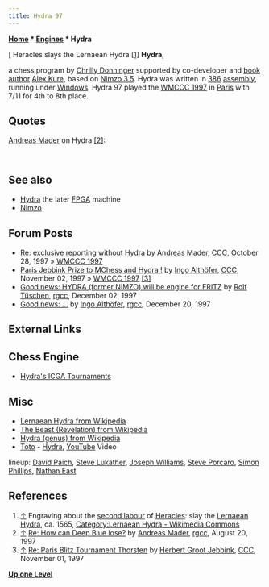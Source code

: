 ```yaml
---
title: Hydra 97
---
```

**[Home](Home "Home") * [Engines](Engines "Engines") * Hydra**

\[ Heracles slays the Lernaean Hydra <a id="cite-note-1" href="#cite-ref-1">[1]</a>
**Hydra**,

a chess program by [Chrilly Donninger](Chrilly_Donninger "Chrilly Donninger") supported by co-developer and [book author](Category:Opening_Book_Author "Category:Opening Book Author") [Alex Kure](Alex_Kure "Alex Kure"), based on [Nimzo 3.5](Nimzo "Nimzo"). Hydra was written in [386](X86 "X86") [assembly](Assembly "Assembly"), running under [Windows](Windows "Windows"). Hydra 97 played the [WMCCC 1997](WMCCC_1997 "WMCCC 1997") in [Paris](https://en.wikipedia.org/wiki/Paris) with 7/11 for 4th to 8th place.

## Quotes

[Andreas Mader](Andreas_Mader "Andreas Mader") on Hydra <a id="cite-note-2" href="#cite-ref-2">[2]</a>:

```C++I am not going to Paris, a "Nimzo team" will not be there, too.

```

```C++Instead, a "Hydra team" will show up, because Chrilly Donninger changed the name of his child. This program is based on Nimzo 3.5, but most of the routines are new and many new ideas had been implemented. Hydra will only work with [Win 95 (97, NT)](Windows "Windows") and will not work under [DOS](MS-DOS "MS-DOS"). By now we are twiddling with the positional parameters (e.g. the brand new [mobility evaluation](Mobility "Mobility")) and there are many bugs in the program. Hydra is a "usual" Donninger program: Very fast and (by now) dumb. I have a Pentium 225 MMX and Hydra is doing approx. 180 KNPS on this machine. Maybe this is going to decrease when more knowledge is implemented. Chrilly also had a plan for "CHE++", but I think due to time problems this is not going to happen ... 

```

## See also

- [Hydra](Hydra "Hydra") the later [FPGA](FPGA "FPGA") machine
- [Nimzo](Nimzo "Nimzo")

## Forum Posts

- [Re: exclusive reporting without Hydra](https://www.stmintz.com/ccc/index.php?id=11214) by [Andreas Mader](Andreas_Mader "Andreas Mader"), [CCC](CCC "CCC"), October 28, 1997 » [WMCCC 1997](WMCCC_1997 "WMCCC 1997")
- [Paris Jebbink Prize to MChess and Hydra !](https://www.stmintz.com/ccc/index.php?id=11502) by [Ingo Althöfer](Ingo_Alth%C3%B6fer "Ingo Althöfer"), [CCC](CCC "CCC"), November 02, 1997 » [WMCCC 1997](WMCCC_1997 "WMCCC 1997") <a id="cite-note-3" href="#cite-ref-3">[3]</a>
- [Good news: HYDRA (former NIMZO) will be engine for FRITZ](https://groups.google.com/d/msg/rec.games.chess.computer/Hrr2GE5mFbM/38URG0CESpEJ) by [Rolf Tüschen](Rolf_T%C3%BCschen "Rolf Tüschen"), [rgcc](Computer_Chess_Forums "Computer Chess Forums"), December 02, 1997
- [Good news: ...](https://groups.google.com/d/msg/rec.games.chess.computer/a0z4xMA7KoY/_WRfzfdVY40J) by [Ingo Althöfer](Ingo_Alth%C3%B6fer "Ingo Althöfer"), [rgcc](Computer_Chess_Forums "Computer Chess Forums"), December 20, 1997

## External Links

## Chess Engine

- [Hydra's ICGA Tournaments](https://www.game-ai-forum.org/icga-tournaments/program.php?id=6)

## Misc

- [Lernaean Hydra from Wikipedia](https://en.wikipedia.org/wiki/Lernaean_Hydra)
- [The Beast (Revelation) from Wikipedia](https://en.wikipedia.org/wiki/Beast_of_Revelation)
- [Hydra (genus) from Wikipedia](https://en.wikipedia.org/wiki/Hydra_%28genus%29)
- [Toto](Category:Toto "Category:Toto") - [Hydra](<https://en.wikipedia.org/wiki/Hydra_(Toto_album)>), [YouTube](https://en.wikipedia.org/wiki/YouTube) Video

lineup: [David Paich](https://en.wikipedia.org/wiki/David_Paich), [Steve Lukather](https://en.wikipedia.org/wiki/Steve_Lukather), [Joseph Williams](<https://en.wikipedia.org/wiki/Joseph_Williams_(musician)>), [Steve Porcaro](https://en.wikipedia.org/wiki/Steve_Porcaro), [Simon Phillips](Category:Simon_Phillips "Category:Simon Phillips"), [Nathan East](https://en.wikipedia.org/wiki/Nathan_East)

## References

1. <a id="cite-ref-1" href="#cite-note-1">↑</a> Engraving about the [second labour](https://en.wikipedia.org/wiki/Labours_of_Hercules) of [Heracles](https://en.wikipedia.org/wiki/Heracles): slay the [Lernaean Hydra](https://en.wikipedia.org/wiki/Lernaean_Hydra), ca. 1565, [Category:Lernaean Hydra - Wikimedia Commons](https://commons.wikimedia.org/wiki/Category:Lernaean_Hydra)
1. <a id="cite-ref-2" href="#cite-note-2">↑</a> [Re: How can Deep Blue lose?](https://groups.google.com/d/msg/rec.games.chess.computer/J9gYk1HalUE/8iLbcIoLUeAJ) by [Andreas Mader](Andreas_Mader "Andreas Mader"), [rgcc](Computer_Chess_Forums "Computer Chess Forums"), August 20, 1997
1. <a id="cite-ref-3" href="#cite-note-3">↑</a> [Re: Paris Blitz Tournament Thorsten](https://www.stmintz.com/ccc/index.php?id=11481) by [Herbert Groot Jebbink](http://herbert.groot.jebbink.nl/), [CCC](CCC "CCC"), November 01, 1997

**[Up one Level](Engines "Engines")**

